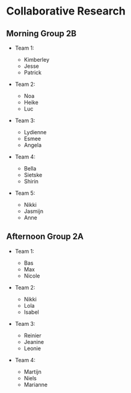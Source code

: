 # Collaborative Research

## Morning Group 2B

- Team 1: 
	- Kimberley
	- Jesse
	- Patrick

- Team 2:
	- Noa
	- Heike
	- Luc
	
- Team 3:
	- Lydienne
	- Esmee
	- Angela

- Team 4:
	- Bella
	- Sietske
	- Shirin

- Team 5:
	- Nikki
	- Jasmijn
	- Anne

## Afternoon Group 2A

- Team 1:
	- Bas
	- Max
	- Nicole

- Team 2:
	- Nikki
	- Lola
	- Isabel

- Team 3:
	- Reinier
	- Jeanine 
	- Leonie

- Team 4:
	- Martijn
	- Niels
	- Marianne

	
	
